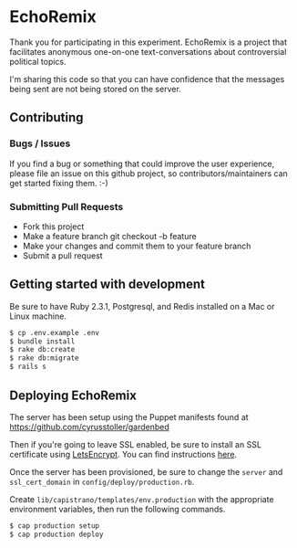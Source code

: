 # EchoRemix

Thank you for participating in this experiment.
EchoRemix is a project that facilitates anonymous one-on-one
text-conversations about controversial political topics.

I'm sharing this code so that you can have confidence that
the messages being sent are not being stored on the server.

## Contributing

### Bugs / Issues

If you find a bug or something that could improve the user experience, please file an issue on this github project, so
contributors/maintainers can get started fixing them. :-)

### Submitting Pull Requests

- Fork this project
- Make a feature branch git checkout -b feature
- Make your changes and commit them to your feature branch
- Submit a pull request

## Getting started with development

Be sure to have Ruby 2.3.1, Postgresql, and Redis installed on a Mac or Linux machine.

```bash
$ cp .env.example .env
$ bundle install
$ rake db:create
$ rake db:migrate
$ rails s
```

## Deploying EchoRemix

The server has been setup using the Puppet manifests found at https://github.com/cyrusstoller/gardenbed

Then if you're going to leave SSL enabled, be sure to install an SSL certificate using
[LetsEncrypt](https://letsencrypt.org/). You can find instructions [here](https://certbot.eff.org/).

Once the server has been provisioned, be sure to change the `server`
and `ssl_cert_domain` in `config/deploy/production.rb`.

Create `lib/capistrano/templates/env.production` with the appropriate environment variables,
then run the following commands.

```bash
$ cap production setup
$ cap production deploy
```
